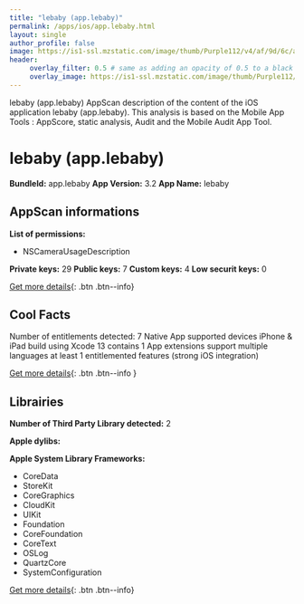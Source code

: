```yaml
---
title: "lebaby (app.lebaby)"
permalink: /apps/ios/app.lebaby.html
layout: single
author_profile: false
image: https://is1-ssl.mzstatic.com/image/thumb/Purple112/v4/af/9d/6c/af9d6cdc-66d9-6488-05a1-f577e6fb8375/Icon-App-0-1x_U007emarketing-0-7-0-85-220.jpeg/512x512bb.jpg
header: 
     overlay_filter: 0.5 # same as adding an opacity of 0.5 to a black background
     overlay_image: https://is1-ssl.mzstatic.com/image/thumb/Purple112/v4/af/9d/6c/af9d6cdc-66d9-6488-05a1-f577e6fb8375/Icon-App-0-1x_U007emarketing-0-7-0-85-220.jpeg/512x512bb.jpg
---
```

lebaby (app.lebaby) AppScan description of the content of the iOS application lebaby (app.lebaby). This analysis is based on the Mobile App Tools : AppScore, static analysis, Audit and the Mobile Audit App Tool.

# lebaby (app.lebaby)

**BundleId:** app.lebaby
**App Version:** 3.2
**App Name:** lebaby


## AppScan informations 

**List of permissions:** 
- NSCameraUsageDescription
  
  
**Private keys:** 29
**Public keys:** 7
**Custom keys:** 4
**Low securit keys:** 0
  
[Get more details](/pricing.html){: .btn .btn--info}

## Cool Facts

Number of entitlements detected: 7
Native App
supported devices iPhone & iPad
build using Xcode 13
contains 1 App extensions
support multiple languages
at least 1 entitlemented features (strong iOS integration)
  
[Get more details](/pricing.html){: .btn .btn--info }

## Librairies 
**Number of Third Party Library detected:** 2


**Apple dylibs:**


**Apple System Library Frameworks:**
- CoreData
- StoreKit
- CoreGraphics
- CloudKit
- UIKit
- Foundation
- CoreFoundation
- CoreText
- OSLog
- QuartzCore
- SystemConfiguration


  
[Get more details](/pricing.html){: .btn .btn--info}

